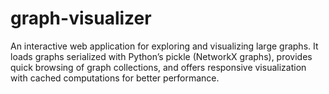 # graph-visualizer
An interactive web application for exploring and visualizing large graphs. It loads graphs serialized with Python’s pickle (NetworkX graphs), provides quick browsing of graph collections, and offers responsive visualization with cached computations for better performance.
